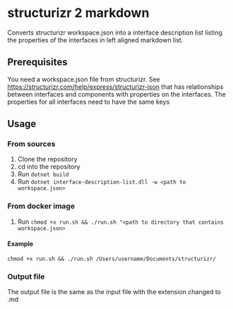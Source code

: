 # structurizr 2 markdown

Converts structurizr workspace.json into a interface description list listing the properties of the interfaces in left aligned markdown list.

## Prerequisites

You need a workspace.json file from structurizr. See https://structurizr.com/help/express/structurizr-json
that has relationships between interfaces and components with properties on the interfaces.
The properties for all interfaces need to have the same keys

## Usage

### From sources

1) Clone the repository
2) cd into the repository
3) Run `dotnet build`
4) Run `dotnet interface-description-list.dll -w <path to workspace.json>`

### From docker image

 1) Run `chmod +x run.sh && ./run.sh "<path to directory that contains workspace.json>`

#### Example

    chmod +x run.sh && ./run.sh /Users/username/Documents/structurizr/

### Output file

The  output file is the same as the input file with the extension changed to .md

